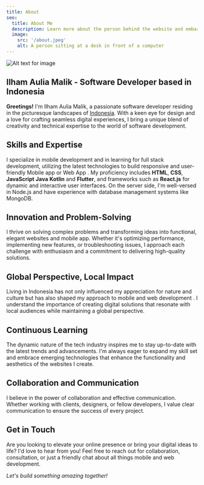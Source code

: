 ```yaml
---
title: About
seo:
  title: About Me
  description: Learn more about the person behind the website and embark on a journey of inspiration and shared experiences.
  image:
    src: '/about.jpeg'
    alt: A person sitting at a desk in front of a computer
---
```


![Alt text for image](/about.jpeg)

## Ilham Aulia Malik - Software Developer based in Indonesia

**Greetings!** I'm Ilham Aulia Malik, a passionate software developer residing in the picturesque landscapes of [Indonesia](https://en.wikipedia.org/wiki/indonesia). With a keen eye for design and a love for crafting seamless digital experiences, I bring a unique blend of creativity and technical expertise to the world of software development.

## Skills and Expertise

I specialize in mobile development and in learning for full stack development, utilizing the latest technologies to build responsive and user-friendly Mobile app or Web App . My proficiency includes **HTML**, **CSS**, **JavaScript** **Java** **Kotlin** and **Flutter**, and frameworks such as **React.js** for dynamic and interactive user interfaces. On the server side, I'm well-versed in Node.js and have experience with database management systems like MongoDB.

## Innovation and Problem-Solving

I thrive on solving complex problems and transforming ideas into functional, elegant websites and mobile app. Whether it's optimizing performance, implementing new features, or troubleshooting issues, I approach each challenge with enthusiasm and a commitment to delivering high-quality solutions.

## Global Perspective, Local Impact

Living in Indonesia has not only influenced my appreciation for nature and culture but has also shaped my approach to mobile and web development . I understand the importance of creating digital solutions that resonate with local audiences while maintaining a global perspective.

## Continuous Learning

The dynamic nature of the tech industry inspires me to stay up-to-date with the latest trends and advancements. I'm always eager to expand my skill set and embrace emerging technologies that enhance the functionality and aesthetics of the websites I create.

## Collaboration and Communication

I believe in the power of collaboration and effective communication. Whether working with clients, designers, or fellow developers, I value clear communication to ensure the success of every project.

## Get in Touch

Are you looking to elevate your online presence or bring your digital ideas to life? I'd love to hear from you! Feel free to reach out for collaboration, consultation, or just a friendly chat about all things mobile and web development.

_Let's build something amazing together!_
